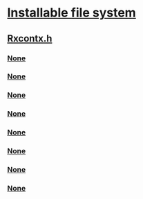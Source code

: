 # [Installable file system](../_ifsk/index.md)
## [Rxcontx.h](index.md)
### [None](../rxcontx/nf-rxcontx-rxcreaterxcontext.md)
### [None](../rxcontx/nf-rxcontx-rxdereferenceanddeleterxcontext_real.md)
### [None](../rxcontx/nf-rxcontx-rxinitializecontext.md)
### [None](../rxcontx/nf-rxcontx-rxpreparecontextforreuse.md)
### [None](../rxcontx/nf-rxcontx-rxresumeblockedoperations_serially.md)
### [None](../rxcontx/nf-rxcontx-rxsetminirdrcancelroutine.md)
### [None](../rxcontx/nf-rxcontx-__rxsynchronizeblockingoperations.md)
### [None](../rxcontx/ns-rxcontx-_rx_context.md)
